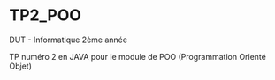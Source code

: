 # TP2_POO
DUT - Informatique
2ème année

TP numéro 2 en JAVA pour le module de POO (Programmation Orienté Objet)
